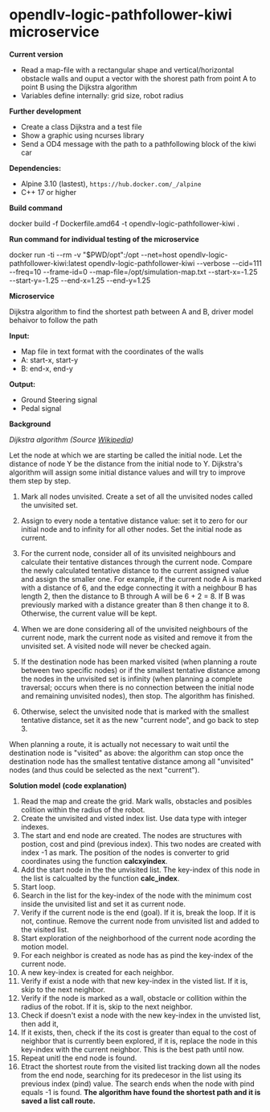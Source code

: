 # opendlv-logic-pathfollower-kiwi microservice

**Current version**

* Read a map-file with a rectangular shape and vertical/horizontal obstacle walls and ouput a vector with the shorest path from point A to point B using the Dijkstra algorithm 
* Variables define internally: grid size, robot radius

**Further development**

* Create a class Dijkstra and a test file
* Show a graphic using ncurses library
* Send a OD4 message with the path to a pathfollowing block of the kiwi car



**Dependencies:**

* Alpine 3.10 (lastest), `https://hub.docker.com/_/alpine`
* C++ 17 or higher



**Build command**

docker build -f Dockerfile.amd64 -t opendlv-logic-pathfollower-kiwi .


**Run command for individual testing of the microservice**

docker run -ti --rm -v "$PWD/opt":/opt --net=host opendlv-logic-pathfollower-kiwi:latest opendlv-logic-pathfollower-kiwi --verbose --cid=111 --freq=10 --frame-id=0 --map-file=/opt/simulation-map.txt --start-x=-1.25 --start-y=-1.25 --end-x=1.25 --end-y=1.25


**Microservice**

Dijkstra algorithm to find the shortest path between A and B, driver model behaivor to follow the path

**Input:**


* Map file in text format with the coordinates of the walls 
* A: start-x, start-y
* B: end-x, end-y


**Output:**

* Ground Steering signal
* Pedal signal


**Background**

*Dijkstra algorithm (Source [Wikipedia](https://en.wikipedia.org/wiki/Dijkstra%27s_algorithm))*


Let the node at which we are starting be called the initial node. Let the distance of node Y be the distance from the initial node to Y. Dijkstra's algorithm will assign some initial distance values and will try to improve them step by step.

1. Mark all nodes unvisited. Create a set of all the unvisited nodes called the unvisited set.

2. Assign to every node a tentative distance value: set it to zero for our initial node and to infinity for all other nodes. Set the initial node as current.

3. For the current node, consider all of its unvisited neighbours and calculate their tentative distances through the current node. Compare the newly calculated tentative distance to the current assigned value and assign the smaller one. For example, if the current node A is marked with a distance of 6, and the edge connecting it with a neighbour B has length 2, then the distance to B through A will be 6 + 2 = 8. If B was previously marked with a distance greater than 8 then change it to 8. Otherwise, the current value will be kept.

4. When we are done considering all of the unvisited neighbours of the current node, mark the current node as visited and remove it from the unvisited set. A visited node will never be checked again.

5. If the destination node has been marked visited (when planning a route between two specific nodes) or if the smallest tentative distance among the nodes in the unvisited set is infinity (when planning a complete traversal; occurs when there is no connection between the initial node and remaining unvisited nodes), then stop. The algorithm has finished.

6. Otherwise, select the unvisited node that is marked with the smallest tentative distance, set it as the new "current node", and go back to step 3.


When planning a route, it is actually not necessary to wait until the destination node is "visited" as above: the algorithm can stop once the destination node has the smallest tentative distance among all "unvisited" nodes (and thus could be selected as the next "current"). 

**Solution model** **(code explanation)**

1. Read the map and create the grid. Mark walls, obstacles and posibles colition within the radius of the robot.
2. Create the unvisited and visted index list. Use <map> data type with integer indexes.
3. The start and end node are created. The nodes are structures with postion, cost and pind (previous index). This two nodes are created with index -1 as mark. The position of the nodes is converter to grid coordinates using the function **calcxyindex**.
4. Add the start node in the the unvisited list. The key-index of this node in the list is calcualted by the function **calc_index**.
5. Start loop.
6. Search in the list for the key-index of the node with the minimum cost inside the unvisited list and set it as current node.
7. Verify if the current node is the end (goal). If it is, break the loop. If it is not, continue.
    Remove the current node from unvisited list and added to the visited list.
8. Start exploration of the neighborhood of the current node acording the motion model. 
9. For each neighbor is created as node has as pind the key-index of the current node.
10. A new key-index is created for each neighbor.
11. Verify if exist a node with that new key-index in the visted list. If it is, skip to the next neighbor.
12. Verify if the node is marked as a wall, obstacle or collition within the radius of the robot. If it is, skip to the next neighbor.
13. Check if doesn't exist a node with the new key-index in the unvisted list, then add it,
14. If it exists, then, check if the its cost is greater than equal to the cost of neighbor that is currently been explored, if it is, replace the node in this key-index with the current neighbor. This is the best path until now.
15. Repeat unitl the end node is found.
16. Etract the shortest route from the visited list tracking down all the nodes from the end node, searching for its predecesor in the list using its previous index (pind) value. The search ends when the node with pind equals -1 is found. **The algorithm have found the shortest path and it is saved a list call route.**




